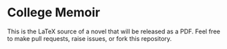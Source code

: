 # College Memoir
This is the LaTeX source of a novel that will be released as a PDF.  Feel free
to make pull requests, raise issues, or fork this repository.

